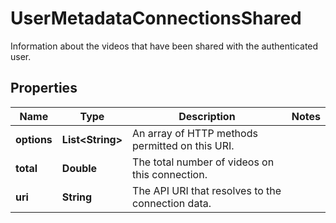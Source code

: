 

# UserMetadataConnectionsShared

Information about the videos that have been shared with the authenticated user.

## Properties

| Name | Type | Description | Notes |
|------------ | ------------- | ------------- | -------------|
|**options** | **List&lt;String&gt;** | An array of HTTP methods permitted on this URI. |  |
|**total** | **Double** | The total number of videos on this connection. |  |
|**uri** | **String** | The API URI that resolves to the connection data. |  |



